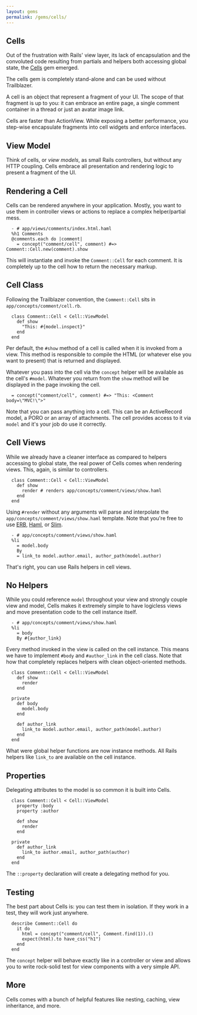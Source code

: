 ```yaml
---
layout: gems
permalink: /gems/cells/
---
```

<!-- [API](api.html) - [Testing](testing.html) - [Rendering](render.html) - [Engine Cells](engine.html) - [Rails](rails.html) - [Helpers](helpers.html) - [Templates](templates.html) - [Troubleshooting](troubleshooting.html) -->

## Cells

Out of the frustration with Rails' view layer, its lack of encapsulation and the convoluted code resulting from partials and helpers both accessing global state, the [Cells](https://github.com/apotonick/cells) gem emerged.

The cells gem is completely stand-alone and can be used without Trailblazer.

A cell is an object that represent a fragment of your UI. The scope of that fragment is up to you: it can embrace an entire page, a single comment container in a thread or just an avatar image link.

Cells are faster than ActionView. While exposing a better performance, you step-wise encapsulate fragments into cell widgets and enforce interfaces.

## View Model

Think of cells, or _view models_, as small Rails controllers, but without any HTTP coupling. Cells embrace all presentation and rendering logic to present a fragment of the UI.

## Rendering a Cell

Cells can be rendered anywhere in your application. Mostly, you want to use them in controller views or actions to replace a complex helper/partial mess.


      - # app/views/comments/index.html.haml
      %h1 Comments
      @comments.each do |comment|
        = concept("comment/cell", comment) #=> Comment::Cell.new(comment).show

This will instantiate and invoke the `Comment::Cell` for each comment. It is completely up to the cell how to return the necessary markup.

## Cell Class

Following the Trailblazer convention, the `Comment::Cell` sits in `app/concepts/comment/cell.rb`.


      class Comment::Cell < Cell::ViewModel
        def show
          "This: #{model.inspect}"
        end
      end

Per default, the `#show` method of a cell is called when it is invoked from a view. This method is responsible to compile the HTML (or whatever else you want to present) that is returned and displayed.

Whatever you pass into the cell via the `concept` helper will be available as the cell's `#model`.
Whatever you return from the `show` method will be displayed in the page invoking the cell.


      = concept("comment/cell", comment) #=> "This: <Comment body=\"MVC!\">"


Note that you can pass anything into a cell. This can be an ActiveRecord model, a PORO or an array of attachments. The cell provides access to it via `model` and it's your job do use it correctly.

## Cell Views

While we already have a cleaner interface as compared to helpers accessing to global state, the real power of Cells comes when rendering views. This, again, is similar to controllers.


      class Comment::Cell < Cell::ViewModel
        def show
          render # renders app/concepts/comment/views/show.haml
        end
      end


Using `#render` without any arguments will parse and interpolate the `app/concepts/comment/views/show.haml` template. Note that you're free to use [ERB](https://github.com/trailblazer/cells-erb), [Haml](https://github.com/trailblazer/cells-haml), or [Slim](https://github.com/trailblazer/cells-slim).


      - # app/concepts/comment/views/show.haml
      %li
        = model.body
        By
        = link_to model.author.email, author_path(model.author)


That's right, you can use Rails helpers in cell views.

## No Helpers

While you could reference `model` throughout your view and strongly couple view and model, Cells makes it extremely simple to have logicless views and move presentation code to the cell instance itself.


      - # app/concepts/comment/views/show.haml
      %li
        = body
        By #{author_link}


Every method invoked in the view is called on the cell instance. This means we have to implement `#body` and `#author_link` in the cell class. Note that how that completely replaces helpers with clean object-oriented methods.


      class Comment::Cell < Cell::ViewModel
        def show
          render
        end

      private
        def body
          model.body
        end

        def author_link
          link_to model.author.email, author_path(model.author)
        end
      end


What were global helper functions are now instance methods. All Rails helpers like `link_to` are available on the cell instance.

## Properties

Delegating attributes to the model is so common it is built into Cells.


      class Comment::Cell < Cell::ViewModel
        property :body
        property :author

        def show
          render
        end

      private
        def author_link
          link_to author.email, author_path(author)
        end
      end


The `::property` declaration will create a delegating method for you.

## Testing

The best part about Cells is: you can test them in isolation. If they work in a test, they will work just anywhere.


      describe Comment::Cell do
        it do
          html = concept("comment/cell", Comment.find(1)).()
          expect(html).to have_css("h1")
        end
      end


The `concept` helper will behave exactly like in a controller or view and allows you to write rock-solid test for view components with a very simple API.

## More

Cells comes with a bunch of helpful features like nesting, caching, view inheritance, and more.
